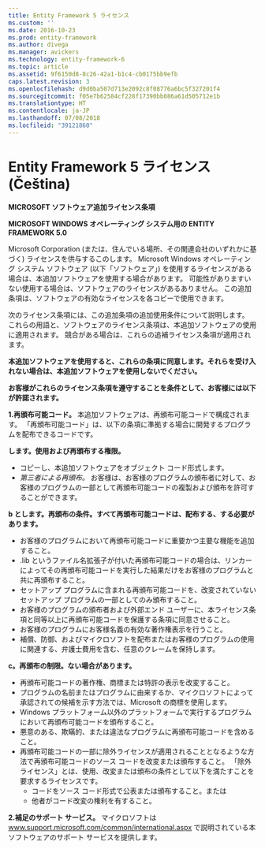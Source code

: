```yaml
---
title: Entity Framework 5 ライセンス
ms.custom: ''
ms.date: 2016-10-23
ms.prod: entity-framework
ms.author: divega
ms.manager: avickers
ms.technology: entity-framework-6
ms.topic: article
ms.assetid: 9f6150d8-8c26-42a1-b1c4-cb0175bb9efb
caps.latest.revision: 3
ms.openlocfilehash: d9d0ba507d713e2092c8f08776a6bc5f327201f4
ms.sourcegitcommit: f05e7b62584cf228f17390bb086a61d505712e1b
ms.translationtype: HT
ms.contentlocale: ja-JP
ms.lasthandoff: 07/08/2018
ms.locfileid: "39121860"
---
```

# <a name="entity-framework-5-license-enu"></a>Entity Framework 5 ライセンス (Čeština)
**MICROSOFT ソフトウェア追加ライセンス条項**

**MICROSOFT WINDOWS オペレーティング システム用の ENTITY FRAMEWORK 5.0**

Microsoft Corporation (または、住んでいる場所、その関連会社のいずれかに基づく) ライセンスを供与するこのします。 Microsoft Windows オペレーティング システム ソフトウェア (以下「ソフトウェア」) を使用するライセンスがある場合は、本追加ソフトウェアを使用する場合があります。 可能性がありますいない使用する場合は、ソフトウェアのライセンスがあるありません。 この追加条項は、ソフトウェアの有効なライセンスを各コピーで使用できます。

次のライセンス条項には、この追加条項の追加使用条件について説明します。 これらの用語と、ソフトウェアのライセンス条項は、本追加ソフトウェアの使用に適用されます。 競合がある場合は、これらの追補ライセンス条項が適用されます。

**本追加ソフトウェアを使用すると、これらの条項に同意します。それらを受け入れない場合は、本追加ソフトウェアを使用しないでください。**

**お客様がこれらのライセンス条項を遵守することを条件として、お客様には以下が許諾されます。**

**1.再頒布可能コード。** 本追加ソフトウェアは、再頒布可能コードで構成されます。 「再頒布可能コード」は、以下の条項に準拠する場合に開発するプログラムを配布できるコードです。

**します。使用および再頒布する権限。**

-   コピーし、本追加ソフトウェアをオブジェクト コード形式します。
-   *第三者による再頒布。* お客様は、お客様のプログラムの頒布者に対して、お客様のプログラムの一部として再頒布可能コードの複製および頒布を許可することができます。

**b とします。再頒布の条件。すべて再頒布可能コードは、配布する、する必要があります。**

-   お客様のプログラムにおいて再頒布可能コードに重要かつ主要な機能を追加すること。
-   .lib というファイル名拡張子が付いた再頒布可能コードの場合は、リンカーによってその再頒布可能コードを実行した結果だけをお客様のプログラムと共に再頒布すること。
-   セットアップ プログラムに含まれる再頒布可能コードを、改変されていないセットアップ プログラムの一部としてのみ頒布すること。
-   お客様のプログラムの頒布者および外部エンド ユーザーに、本ライセンス条項と同等以上に再頒布可能コードを保護する条項に同意させること。
-   お客様のプログラムにお客様名義の有効な著作権表示を行うこと。
-   補償、防御、およびマイクロソフトを配布またはお客様のプログラムの使用に関連する、弁護士費用を含む、任意のクレームを保持します。

**c。再頒布の制限。ない場合があります。**

-   再頒布可能コードの著作権、商標または特許の表示を改変すること。
-   プログラムの名前またはプログラムに由来するか、マイクロソフトによって承認されての候補を示す方法では、Microsoft の商標を使用します。
-   Windows プラットフォーム以外のプラットフォームで実行するプログラムにおいて再頒布可能コードを頒布すること。
-   悪意のある、欺瞞的、または違法なプログラムに再頒布可能コードを含めること。
-   再頒布可能コードの一部に除外ライセンスが適用されることとなるような方法で再頒布可能コードのソース コードを改変または頒布すること。 「除外ライセンス」とは、使用、改変または頒布の条件として以下を満たすことを要求するライセンスです。
    -   コードをソース コード形式で公表または頒布すること。または
    -   他者がコード改変の権利を有すること。

**2.補足のサポート サービス。** マイクロソフトは www.support.microsoft.com/common/international.aspx で説明されている本ソフトウェアのサポート サービスを提供します。

